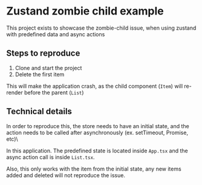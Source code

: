 # Zustand zombie child example

This project exists to showcase the zombie-child issue, when using zustand with predefined data and async actions


## Steps to reproduce

1) Clone and start the project
2) Delete the first item

This will make the application crash, as the child component (`Item`) will re-render before the parent (`List`)

## Technical details

In order to reproduce this, the store needs to have an initial state, and the action needs to be called after asynchronously (ex. setTimeout, Promise, etc)\

In this application. The predefined state is located inside `App.tsx` and the async action call is inside `List.tsx`.

Also, this only works with the item from the initial state, any new items added and deleted will not reproduce the issue.

